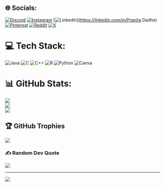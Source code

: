 
## 🌐 Socials:
[![Discord](https://img.shields.io/badge/Discord-%237289DA.svg?logo=discord&logoColor=white)](https://discord.gg/itz_pdz23) [![Instagram](https://img.shields.io/badge/Instagram-%23E4405F.svg?logo=Instagram&logoColor=white)](https://instagram.com/itz_pdz23) [![LinkedIn](https://img.shields.io/badge/LinkedIn-%230077B5.svg?logo=linkedin&logoColor=white)](https://linkedin.com/in/Pranita Dadhe) [![Pinterest](https://img.shields.io/badge/Pinterest-%23E60023.svg?logo=Pinterest&logoColor=white)](https://pinterest.com/pranitadadhe001) [![Reddit](https://img.shields.io/badge/Reddit-%23FF4500.svg?logo=Reddit&logoColor=white)](https://reddit.com/user/pranita23) [![X](https://img.shields.io/badge/X-black.svg?logo=X&logoColor=white)](https://x.com/itz_pdz23) 

# 💻 Tech Stack:
![Java](https://img.shields.io/badge/java-%23ED8B00.svg?style=for-the-badge&logo=openjdk&logoColor=white) ![C](https://img.shields.io/badge/c-%2300599C.svg?style=for-the-badge&logo=c&logoColor=white) ![C++](https://img.shields.io/badge/c++-%2300599C.svg?style=for-the-badge&logo=c%2B%2B&logoColor=white) ![R](https://img.shields.io/badge/r-%23276DC3.svg?style=for-the-badge&logo=r&logoColor=white) ![Python](https://img.shields.io/badge/python-3670A0?style=for-the-badge&logo=python&logoColor=ffdd54) ![Canva](https://img.shields.io/badge/Canva-%2300C4CC.svg?style=for-the-badge&logo=Canva&logoColor=white)
# 📊 GitHub Stats:
![](https://github-readme-stats.vercel.app/api?username=pranitadadhe23&theme=dark&hide_border=false&include_all_commits=false&count_private=false)<br/>
![](https://github-readme-streak-stats.herokuapp.com/?user=pranitadadhe23&theme=dark&hide_border=false)<br/>
![](https://github-readme-stats.vercel.app/api/top-langs/?username=pranitadadhe23&theme=dark&hide_border=false&include_all_commits=false&count_private=false&layout=compact)

## 🏆 GitHub Trophies
![](https://github-profile-trophy.vercel.app/?username=pranitadadhe23&theme=radical&no-frame=false&no-bg=true&margin-w=4)

### ✍️ Random Dev Quote
![](https://quotes-github-readme.vercel.app/api?type=horizontal&theme=radical)

---
[![](https://visitcount.itsvg.in/api?id=pranitadadhe23&icon=0&color=0)](https://visitcount.itsvg.in)

<!-- Proudly created with GPRM ( https://gprm.itsvg.in ) -->
